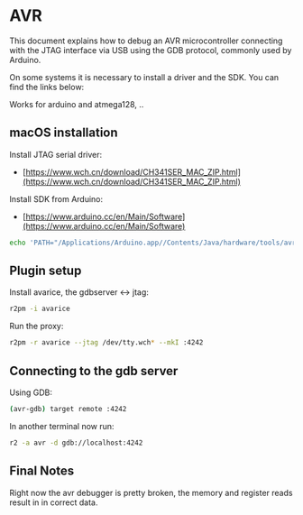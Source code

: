 # AVR

This document explains how to debug an AVR microcontroller connecting with the JTAG interface via USB using the GDB protocol, commonly used by Arduino.

On some systems it is necessary to install a driver and the SDK. You can find the links below:

Works for arduino and atmega128, ..

## macOS installation

Install JTAG serial driver:

* [https://www.wch.cn/download/CH341SER_MAC_ZIP.html](https://www.wch.cn/download/CH341SER_MAC_ZIP.html)

Install SDK from Arduino:

* [https://www.arduino.cc/en/Main/Software](https://www.arduino.cc/en/Main/Software)

```sh
echo 'PATH="/Applications/Arduino.app//Contents/Java/hardware/tools/avr/bin/:$PATH"' >> ~/.profile
```

## Plugin setup

Install avarice, the gdbserver <-> jtag:

```sh
r2pm -i avarice
```

Run the proxy:

```sh
r2pm -r avarice --jtag /dev/tty.wch* --mkI :4242
```

## Connecting to the gdb server

Using GDB:

```sh
(avr-gdb) target remote :4242
```

In another terminal now run:

```sh
r2 -a avr -d gdb://localhost:4242
```

## Final Notes

Right now the avr debugger is pretty broken, the memory and register reads result in in correct data.
